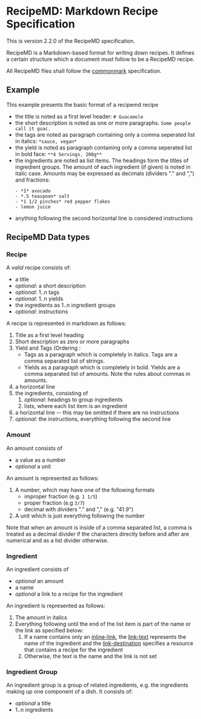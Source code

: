 # RecipeMD: Markdown Recipe Specification

This is version 2.2.0 of the RecipeMD specification.

RecipeMD is a Markdown-based format for writing down recipes. It
defines a certain structure which a document must follow to be a
RecipeMD recipe.

All RecipeMD files shall follow the [commonmark] specification.

[commonmark]: https://commonmark.org

## Example

This example presents the basic format of a recipemd recipe

- the title is noted as a first level header:
  ```# Guacamole```
- the short description is noted as one or more paragraphs.
  ```Some people call it guac.```
- the tags are noted as paragraph containing only a comma seperated
  list in italics:
   ```*sauce, vegan*```
- the yield is noted as paragraph containing only a comma seperated
  list in bold face:
  ```**4 Servings, 200g**```
- the ingredients are noted as list items. The headings form the
  titles of ingredient groups. The amount of each ingredient (if given)
  is noted in italic case. Amounts may be expressed as decimals
  (dividers "." and ",") and fractions:
    ```
    - *1* avocado
    - *.5 teaspoon* salt
    - *1 1/2 pinches* red pepper flakes
    - lemon juice
    ```
- anything following the second horizontal line is considered instructions

## RecipeMD Data types

### Recipe

A *valid* recipe consists of:

- a title
- *optional*: a short description
- *optional*: 1..n tags
- *optional*: 1..n yields
- the ingredients as 1..n ingredient groups
- *optional*: instructions

A recipe is represented in markdown as follows:

1. Title as a first level heading
2. Short description as zero or more paragraphs
3. Yield and Tags (Ordering :
    - Tags as a paragraph which is completely in italics. Tags are a
      comma separated list of strings.
    - Yields as a paragraph which is completely in bold. Yields are a
      comma separated list of amounts. Note the rules about commas in
      amounts.
5. a horizontal line
6. the ingredients, consisting of
    1. *optional*: headings to group ingredients
    2. lists, where each list item is an ingredient
7. a horizontal line -- this may be omitted if there are no instructions
8. *optional*: the instructions, everything following the second line

### Amount

An amount consists of

- a value as a number
- *optional* a unit

An amount is represented as follows:

1. A number, which may have one of the following formats
    - improper fraction (e.g. `1 1/5`)
    - proper fraction (e.g `3/7`)
    - decimal with dividers "." and "," (e.g. "41.9")
2. A unit which is just everything following the number

Note that when an amount is inside of a comma separated list, a comma
is treated as a decimal divider if the characters directly before and
after are numerical and as a list divider otherwise.

### Ingredient

An ingredient consists of

- *optional* an amount
- a name
- *optional* a link to a recipe for the ingredient

An ingredient is represented as follows:

1. The amount in italics
2. Everything following until the end of the list item is part of the
   name or the link as specified below:
   1. If a name contains only an [inline-link], the [link-text]
      represents the name of the ingredient and the [link-destination]
      specifies a resource that contains a recipe for the ingredient
   2. Otherwise, the text is the name and the link is not set

[inline-link]: https://spec.commonmark.org/0.28/#inline-link
[link-text]: https://spec.commonmark.org/0.28/#link-text
[link-destination]: https://spec.commonmark.org/0.28/#link-destination

### Ingredient Group

An ingredient group is a group of related ingredients, e.g. the
ingredients making up one component of a dish. It consists of:

- *optional* a title
- 1..n ingredients






